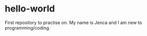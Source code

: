 # hello-world
First repository to practise on.
My name is Jenca and I am new to programming/coding.
